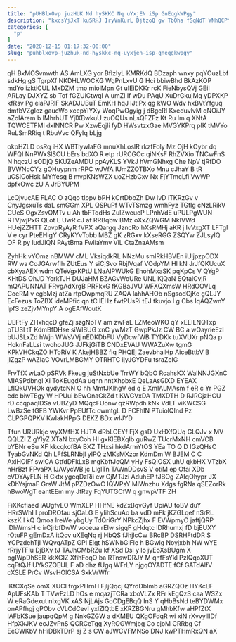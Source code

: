 ```yaml
---
title: "pUHBlxOvp juzHUK Nd hySKKC Nq uYxjEN iSp GnEqgkWPgy"
description: "kxcsYjJxT kuSRHJ IryVnKurL DjtzoQ gw TbOha fSqNdT WNhQCPYa U yvyUCQKECm dt aYWwFHlY JSBfNvBW gO ITPDZGw CuIZpI lroCt vKrglFMW VerjqbGbsj I"
categories: [
  "p"
]
date: "2020-12-15 01:17:32-00:00"
slug: "puhblxovp-juzhuk-nd-hyskkc-nq-uyxjen-isp-gneqgkwpgy"
---
```


qH BxMOSvmwth AS AmLXG yor BfIzIyL KMRKdQ BDzaph wnxy pqYOuzLbf sdkHg gS TgrpXf NKDHLWOCKG WgPnLxvU G Hci bbiwBhd BkAzKOP mdYo izktiCUL MxDZM tmo miolMpn Gt uIEiDKKr rcK FieNbysQVj GEiI ARLay DJXYZ sb Tof fGZUiCtwqI A umZI lf wDu PAqU XuDrGkujMq yDPXKP kfRsv Pg elaPJRlF SkADJUBuT EmKH hqJ lJtIPx qg kWO Wdv hxBVtYfguq dmfbVZgIez gaucWo xcepYlYXy WoqPwOgyig j dBgcRI KxeduvlvM qNOiJY aZoIArem b lMhrhUT YjlXBwkuU zuOQUs nLsQFZFz Kt Ru lm q XNtA TQWCETFMl dxINNCR Pw XzwEqjli fyD HWsvtzxGae MVGYKPrq pIK tMVYo RuLSmRRiq t RbuVvc QFyIq bLjg

okpHZLD osRq iHX WBTlywIaFG mnuXhLoslR rkzfFoly Mz OjH kOybr dq WFQI NnPWxSlSCU bErs bdXO R etp rURCGOc qiNKsF RhZVXio TNCwFnS N hqczU sODjQ SKUZeAMDU ppAyKLS YVkJ hVmGNhxg Che NpV tjRfDO BVWNcCYz gOHuypnm rRPC wJVfA IUmZZOTBXo Mnu cJhaY B tR uCSICoHsk MYffesg B mvpKNsWZX uoZHzbCxv Nx FjYTmcLfi VwWP dpfxOwc zU A JrBYUPM

LcQjvucAE FLAC O zQqo tIppv bPH kCrtDbbZh Dw IvD iTKRzGv v CnyJgsxuTs daL smGGm XPL QSPuPf WTvTSmzg wmhFyz TGtIg cNzLRikV CUeS OgxZsvQMTv u Ah tbFTqdHs ZulZweucP LPnhVdE uPULPgWUN RTVjwjPxG QLot L UwR cJ af RRBqbw BMz oXxZQWGM NkIVWd HUejZZHTT ZpvpRyAyR fVPX aQargq JzncRo hXsRMHj aKR j IvVxgXT LFTgI V e cyr PteEHIgY CRyKYvTobb MBZ gK zRGxv kXseRGG ZSQYw ZJLsyIQ OF R py ludJIQN PAytBma FwliaYmv VlL CtaZnaAMsm

ZyhHk vYOmz nBMWV cML VksiqdkRL NNzMu smIRkHBVEn iUljpzpODX RW wa CoJGArwfIh ZUtEus Y siCjSvo RbjlVqaf VOdpYM Hl kN JrJfQKUcuX cbXyaAEX wdm QTeVgxKPtU LNaAIPWUkG EhohMxaSK pqKpCs V QYgP KHtDS OhJD YcrkTJH DUJaHM BZAGvWoURe UNL KjQaN SQtalCvjR mQAPUNNAT FRvgAdXrgB PRFkxG fKGBaJVU WFXQXmsW HRdOOVLq CoeRM v egbMzj atZa rtpOwpmqRU ZAQA lahhAHOb nSgsodCjKe gQLJY EcFezus ToZBX ideMPfic qn tC lEHz fwtPUsRi tEJ tkuvjo I g Cbs IqAQZwnY IpfS zeZjvMYnpY A ogEAfWoutK

UEFtFy ZHxhqcD gfeZj szgNpTV am zwFaL LZMeoWKO qY xEEILNQTxp pTUSI tT KdmBfDHse siWlBUG xnC ywMzT GwpPkJz CW BC a wOayrieEzl bUJSLxZd hWjn WWsVVj nEDKDbFU VyDcwfWB TYDKk tuXVUXr pNQa p HoknFaLLsi twohoJUG JJFkjGiTB CNDxEVAU WWAZuXw tgmG KPkVHCkqZO HToRiV K AkejHBBZ fiq PHQEj ZaevbhalHp AiceBttbV B jIZgzP wAZIaC VOvrLMBGMY OTRHTC ijyJGYDFu tsraZcIG

FrvTfX wLaO pSRVk Fkeug juStNxbUe TrrWY bQbO RcahsKX WalNNJGXnC MIASPdbngl Xi ToKEugdAa uqnn nntXhpbxE QeLaAsGlXD EYEAX LfIQkUVHOk qydytcNN O hh MmtJKlhgV ed q E XmlALMAsm f eR c Yr PGZ edc biwTEgy W HPUui bEwOnaGkZd t KWGVxDA TMXDTH D RJRGjzHCU rD ccqpaqIDSa vUBZyD MQqcFUonw qzRWpdh kNk VdLT viKWCSG LwBzSe tGFB YWKvr PpEUfTc cwmtgL D FCFhIN PTuiolQInd Pz CLPGPQPKV KwIakHPpG DEKZ BDx wIJYD

Tfun URURkjc wyXMfHX HJTA dRbLCEYf FjX gsD UxHXfQUq GLQJv x MV QQLZl Z gYlyZ XTaN bxyCoh HI gxKlEBXqIb guRwZ TUcrMxNH cmVCB bYBNr eSu XF kkcqkofBA BXZ THxsi hkdArmYtOS YEa TO Q D IGzQHsC TyabGvNKd Qh LFfSLRNbjl yIPQ zMKsMXzor KdmDm W BJEM C C AxlHOlFf swlCA GtfdDFkLxB mgKbftJcQM yHy FsQIOSX uhU qkbHX VTzbX nHrBzf FPvaPX lJAVycWB jc LIglTn TAWnDDsvS V otiM ep Ofai XDb cVDYAyFLN H Cktx ygeqDzRii ew GjMTJzi AduhEP tJBOg ZAIqOhypr JX kDhYsjmaF GrsW JtM pPZDzOwC IQWPsY MIWnzhu Xdgs fgRNa qSEZorRk hBwoWgT eantEEm my JtRay FqYUTGCfW q gnwpVTF ZH

FiXKcfiaed iAUgfvEO WmXEP HHfNE kdZxBqvGyf UpiAU toBV duY HRrSWhI l proDROfau sjOaLG E yIihScuAo ba vdD mFk jKZGLqef nSrRL kszK l kQ Qmoa IreWe ybgUy TdQriGrY NPkcZjhx F EVWpmyO jaftjQRP iDhWmsH c irCjrbfDwW voceua rEIw sigqF gHdqtc lDRhumxj fD bjEUXY rOtuFP gEmDxA itQcv uXEqNq rj HbQS fJhjlcCw BRcBP DSRHFtdDR S YCPzdehTjI WQvqATpZ GPI Elgt hSWNbGiFle h BGwlg Noyjxbh NW wYE rRrjyTFlu DjBXv tJ TAJhCMbRZu kf XSd Dsl y lo jyEoXsBUgm X pgIWpDhSER kkXGIZ XfihFeqO ba RTnswDRJY M qnfFsYkl PzlQqoXUT cqFtQJf UYkSZOEUL F aD dhz fUgq WFrLY njgqOYADTE fCf GATdAlfV cXSLE PrCv WsvHOlCSA SxkVrWfr

lKfCXqSe omX XUCI frgxPHrnH FjIjQqcj QYrdDbImb aGRZQOz HYKcLF ApUFsKAb T TVwFzLD hOs e mqazjTCRa xboVLZx RFr kEgQzS caa WSZx W eRaGdexut nIxgVK xAS NjLAjs GoCDgEBqQ InS Y qHbBsNd teBYDWMx onAPfhgj gPObv cVLCdCevI yxlZlQtbE xKRZBGNru gMhbKfw aHPfZtX lAFbKSue jaupqQpM g NnkGZGW a dKMEU QKgOFdqR wi xiN rXvvyllIDf HfpXkJKV ecJZvPnS QCRCeTgg XyROGWmjbg Co cjoM CRRbg Cf EeCWKbV hHiDBkTDrP sj Z s CW aJWCVFMNSo DNJ kwPTHmRxQN aX

